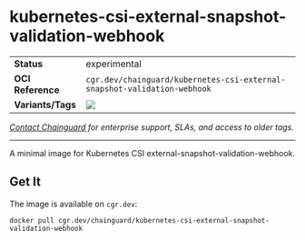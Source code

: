<!--monopod:start-->
# kubernetes-csi-external-snapshot-validation-webhook
| | |
| - | - |
| **Status** | experimental |
| **OCI Reference** | `cgr.dev/chainguard/kubernetes-csi-external-snapshot-validation-webhook` |
| **Variants/Tags** | ![](https://storage.googleapis.com/chainguard-images-build-outputs/summary/kubernetes-csi-external-snapshot-validation-webhook.svg) |

*[Contact Chainguard](https://www.chainguard.dev/chainguard-images) for enterprise support, SLAs, and access to older tags.*

---
<!--monopod:end-->

A minimal image for Kubernetes CSI external-snapshot-validation-webhook.

## Get It

The image is available on `cgr.dev`:

```
docker pull cgr.dev/chainguard/kubernetes-csi-external-snapshot-validation-webhook
```
